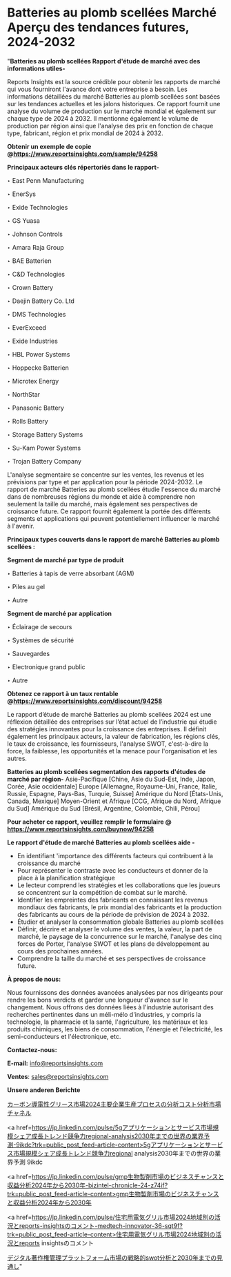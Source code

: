 # Batteries au plomb scellées Marché Aperçu des tendances futures, 2024-2032

"<strong>Batteries au plomb scellées Rapport d'étude de marché avec des informations utiles-</strong>

Reports Insights est la source crédible pour obtenir les rapports de marché qui vous fourniront l'avance dont votre entreprise a besoin. Les informations détaillées du marché Batteries au plomb scellées sont basées sur les tendances actuelles et les jalons historiques. Ce rapport fournit une analyse du volume de production sur le marché mondial et également sur chaque type de 2024 à 2032. Il mentionne également le volume de production par région ainsi que l'analyse des prix en fonction de chaque type, fabricant, région et prix mondial de 2024 à 2032.

<strong><b>Obtenir un exemple de copie @</b></strong><a href=https://www.reportsinsights.com/sample/94258><strong><b>https://www.reportsinsights.com/sample/94258</b></strong></a>

<b>Principaux acteurs clés répertoriés dans le rapport-</b>

<b> </b>‣ East Penn Manufacturing

‣ EnerSys

‣ Exide Technologies

‣ GS Yuasa

‣ Johnson Controls

‣ Amara Raja Group

‣ BAE Batterien

‣ C&D Technologies

‣ Crown Battery

‣ Daejin Battery Co. Ltd

‣ DMS Technologies

‣ EverExceed

‣ Exide Industries

‣ HBL Power Systems

‣ Hoppecke Batterien

‣ Microtex Energy

‣ NorthStar

‣ Panasonic Battery

‣ Rolls Battery

‣ Storage Battery Systems

‣ Su-Kam Power Systems

‣ Trojan Battery Company

L'analyse segmentaire se concentre sur les ventes, les revenus et les prévisions par type et par application pour la période 2024-2032. Le rapport de marché Batteries au plomb scellées étudie l'essence du marché dans de nombreuses régions du monde et aide à comprendre non seulement la taille du marché, mais également ses perspectives de croissance future. Ce rapport fournit également la portée des différents segments et applications qui peuvent potentiellement influencer le marché à l'avenir.

<strong>Principaux types couverts dans le rapport de marché Batteries au plomb scellées :</strong>

<strong>Segment de marché par type de produit</strong>

‣ Batteries à tapis de verre absorbant (AGM)

‣ Piles au gel

‣ Autre

<strong>Segment de marché par application</strong>

‣ Éclairage de secours

‣ Systèmes de sécurité

‣ Sauvegardes

‣ Electronique grand public

‣ Autre

<strong><b>Obtenez ce rapport à un taux rentable @</b></strong><a href=https://www.reportsinsights.com/discount/94258><strong><b>https://www.reportsinsights.com/discount/94258</b></strong></a>

Le rapport d’étude de marché Batteries au plomb scellées 2024 est une réflexion détaillée des entreprises sur l’état actuel de l’industrie qui étudie des stratégies innovantes pour la croissance des entreprises. Il définit également les principaux acteurs, la valeur de fabrication, les régions clés, le taux de croissance, les fournisseurs, l'analyse SWOT, c'est-à-dire la force, la faiblesse, les opportunités et la menace pour l'organisation et les autres.

<strong>Batteries au plomb scellées segmentation des rapports d'études de marché par région-</strong>
Asie-Pacifique [Chine, Asie du Sud-Est, Inde, Japon, Corée, Asie occidentale]
Europe [Allemagne, Royaume-Uni, France, Italie, Russie, Espagne, Pays-Bas, Turquie, Suisse]
Amérique du Nord [États-Unis, Canada, Mexique]
Moyen-Orient et Afrique [CCG, Afrique du Nord, Afrique du Sud]
Amérique du Sud [Brésil, Argentine, Colombie, Chili, Pérou]

<strong>Pour acheter ce rapport, veuillez remplir le formulaire @   <a href=https://www.reportsinsights.com/buynow/94258>https://www.reportsinsights.com/buynow/94258</a></strong>

<strong>Le rapport d'étude de marché Batteries au plomb scellées aide -</strong>
<ul>
  <li>En identifiant 'importance des différents facteurs qui contribuent à la croissance du marché</li>
  <li>Pour représenter le contraste avec les conducteurs et donner de la place à la planification stratégique</li>
  <li>Le lecteur comprend les stratégies et les collaborations que les joueurs se concentrent sur la compétition de combat sur le marché.</li>
  <li>Identifier les empreintes des fabricants en connaissant les revenus mondiaux des fabricants, le prix mondial des fabricants et la production des fabricants au cours de la période de prévision de 2024 à 2032.</li>
  <li>Étudier et analyser la consommation globale Batteries au plomb scellées</li>
  <li>Définir, décrire et analyser le volume des ventes, la valeur, la part de marché, le paysage de la concurrence sur le marché, l'analyse des cinq forces de Porter, l'analyse SWOT et les plans de développement au cours des prochaines années.</li>
  <li>Comprendre la taille du marché et ses perspectives de croissance future.</li>
</ul>
<strong>À propos de nous:</strong>

Nous fournissons des données avancées analysées par nos dirigeants pour rendre les bons verdicts et garder une longueur d'avance sur le changement. Nous offrons des données liées à l'industrie autorisant des recherches pertinentes dans un méli-mélo d'industries, y compris la technologie, la pharmacie et la santé, l'agriculture, les matériaux et les produits chimiques, les biens de consommation, l'énergie et l'électricité, les semi-conducteurs et l'électronique, etc.

<strong>Contactez-nous:</strong>

<strong>E-mail:</strong> <a href=mailto:info@reportsinsights.com>info@reportsinsights.com</a>

<strong>Ventes</strong>: <a href=mailto:sales@reportsinsights.com>sales@reportsinsights.com</a>

<strong>Unsere anderen Berichte</strong>

<a href=https://www.linkedin.com/pulse/カーボン導電性グリース市場2024主要企業生産プロセスの分析コスト分析市場チャネル-healthscope-news-245-p8mne/>カーボン導電性グリース市場2024主要企業生産プロセスの分析コスト分析市場チャネル</a>

<a href=https://jp.linkedin.com/pulse/5gアプリケーションとサービス市場規模シェア成長トレンド競争力regional-analysis2030年までの世界の業界予測-9ikdc?trk=public_post_feed-article-content>5gアプリケーションとサービス市場規模シェア成長トレンド競争力regional analysis2030年までの世界の業界予測 9ikdc</a>

<a href=https://jp.linkedin.com/pulse/gmp生物製剤市場のビジネスチャンスと収益分析2024年から2030年-bizintel-chronicle-24-z74if?trk=public_post_feed-article-content>gmp生物製剤市場のビジネスチャンスと収益分析2024年から2030年</a>

<a href=https://jp.linkedin.com/pulse/住宅用電気グリル市場2024地域別の活況とreports-insightsのコメント-medtech-innovator-36-sqt9f?trk=public_post_feed-article-content>住宅用電気グリル市場2024地域別の活況とreports insightsのコメント</a>

<a href=https://www.linkedin.com/pulse/デジタル著作権管理プラットフォーム市場の戦略的swot分析と2030年までの見通し-reportsinsights-pvt-ltd-rj5xf/>デジタル著作権管理プラットフォーム市場の戦略的swot分析と2030年までの見通し</a>"
